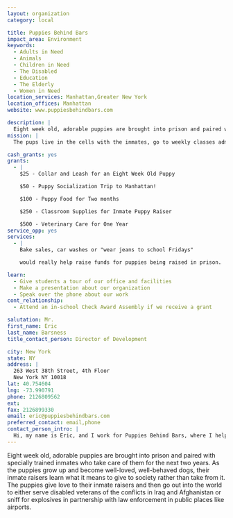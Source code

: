 ```yaml
---
layout: organization
category: local

title: Puppies Behind Bars
impact_area: Environment
keywords: 
  - Adults in Need
  - Animals
  - Children in Need
  - The Disabled
  - Education
  - The Elderly
  - Women in Need
location_services: Manhattan,Greater New York
location_offices: Manhattan
website: www.puppiesbehindbars.com

description: |
  Eight week old, adorable puppies are brought into prison and paired with specially trained inmates who take care of them for the next two years.  As the puppies grow up and become well-loved, well-behaved dogs, their inmate raisers learn what it means to give to society rather than take from it.  The puppies give love to their inmate raisers and then go out into the world to either serve disabled veterans of the conflicts in Iraq and Afghanistan or sniff for explosives in partnership with law enforcement in public places like airports.
mission: |
  The pups live in the cells with the inmates, go to weekly classes administered by Puppies Behind Bars, and are travel  two or three weekends a month to 'puppy sitters' who take the dogs into their homes in order to expose them to things they won't experience in prison. These can be as simple as hearing doorbells and as complex as learning how to ride in a car and walk down a crowded sidewalk. The puppies live in prison for sixteen months, after which they are tested to see if they can be trained as service dogs for the disabled. If they are deemed suitable, Puppies Behind Bars returns them to the schools where they continue their formal training. If they do not continue on the track to become working dogs, Puppies Behind Bars donates them to families with blind children. In either case, these puppies spend their lives as companions to people who need them. 

cash_grants: yes
grants: 
  - |
    $25 - Collar and Leash for an Eight Week Old Puppy

    $50 - Puppy Socialization Trip to Manhattan!

    $100 - Puppy Food for Two months

    $250 - Classroom Supplies for Inmate Puppy Raiser

    $500 - Veterinary Care for One Year
service_opp: yes
services: 
  - |
    Bake sales, car washes or "wear jeans to school Fridays"

    would really help raise funds for puppies being raised in prison.  We have lots of brochures and materials that talk about Puppies Behind Bars so an information booth would help spread the word of our work!

learn: 
  - Give students a tour of our office and facilities
  - Make a presentation about our organization
  - Speak over the phone about our work
cont_relationship: 
  - Attend an in-school Check Award Assembly if we receive a grant

salutation: Mr.
first_name: Eric
last_name: Barsness
title_contact_person: Director of Development

city: New York
state: NY
address: |
  263 West 38th Street, 4th Floor  
  New York NY 10018
lat: 40.754604
lng: -73.990791
phone: 2126809562
ext: 
fax: 2126899330
email: eric@puppiesbehindbars.com
preferred_contact: email,phone
contact_person_intro: |
  Hi, my name is Eric, and I work for Puppies Behind Bars, where I help raise money so that we can teach prison inmates how to train working dogs.  I love the fact that we have dogs in the office most days--four big Labrador retrievers. I have two big dogs of my own at home. We all really appreciate the hard work of the many students who have contributed to our program through Common Cents/Penny Harvest. THANK YOU.
---
```

Eight week old, adorable puppies are brought into prison and paired with specially trained inmates who take care of them for the next two years.  As the puppies grow up and become well-loved, well-behaved dogs, their inmate raisers learn what it means to give to society rather than take from it.  The puppies give love to their inmate raisers and then go out into the world to either serve disabled veterans of the conflicts in Iraq and Afghanistan or sniff for explosives in partnership with law enforcement in public places like airports.